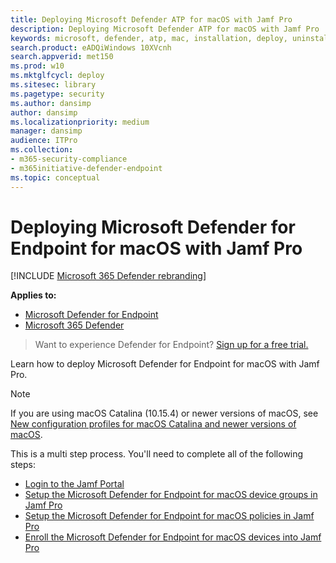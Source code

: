 ```yaml
---
title: Deploying Microsoft Defender ATP for macOS with Jamf Pro
description: Deploying Microsoft Defender ATP for macOS with Jamf Pro
keywords: microsoft, defender, atp, mac, installation, deploy, uninstallation, intune, jamfpro, macos, catalina, mojave, high sierra
search.product: eADQiWindows 10XVcnh
search.appverid: met150
ms.prod: w10
ms.mktglfcycl: deploy
ms.sitesec: library
ms.pagetype: security
ms.author: dansimp
author: dansimp
ms.localizationpriority: medium
manager: dansimp
audience: ITPro
ms.collection: 
- m365-security-compliance 
- m365initiative-defender-endpoint 
ms.topic: conceptual
---
```


# Deploying Microsoft Defender for Endpoint for macOS with Jamf Pro

[!INCLUDE [Microsoft 365 Defender rebranding](../../includes/microsoft-defender.md)]


**Applies to:**
- [Microsoft Defender for Endpoint](https://go.microsoft.com/fwlink/p/?linkid=2146631)
- [Microsoft 365 Defender](https://go.microsoft.com/fwlink/?linkid=2118804)

>Want to experience Defender for Endpoint? [Sign up for a free trial.](https://www.microsoft.com/microsoft-365/windows/microsoft-defender-atp?ocid=docs-wdatp-investigateip-abovefoldlink)

Learn how to deploy Microsoft Defender for Endpoint for macOS with Jamf Pro.

> [!NOTE]
> If you are using macOS Catalina (10.15.4) or newer versions of macOS, see [New configuration profiles for macOS Catalina and newer versions of macOS](https://docs.microsoft.com/windows/security/threat-protection/microsoft-defender-atp/mac-sysext-policies).

This is a multi step process. You'll need to complete all of the following steps:

- [Login to the Jamf Portal](mac-install-jamfpro-login.md)
- [Setup the Microsoft Defender for Endpoint for macOS device groups in Jamf Pro](mac-jamfpro-device-groups.md)
- [Setup the Microsoft Defender for Endpoint for macOS policies in Jamf Pro](mac-jamfpro-policies.md)
- [Enroll the Microsoft Defender for Endpoint for macOS devices into Jamf Pro](mac-jamfpro-enroll-devices.md)




